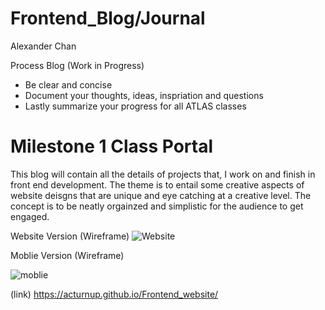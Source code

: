 # Frontend_Blog/Journal

Alexander Chan 

Process Blog
(Work in Progress)
  - Be clear and concise
  - Document your thoughts, ideas, inspriation and questions
  - Lastly summarize your progress for all ATLAS classes

# Milestone 1 Class Portal

  This blog will contain all the details of projects that, I work on and finish in front end development. The theme is to entail some creative aspects of website deisgns that are unique and eye catching at a creative level. The concept is to be neatly orgainzed and simplistic for the audience to get engaged.
  

Website Version (Wireframe)
![Website](https://user-images.githubusercontent.com/91300625/187047167-6dce282f-3bdc-4e18-8ecf-6d9d3b32862f.jpeg)



Moblie Version (Wireframe)
  
  ![moblie](https://user-images.githubusercontent.com/91300625/187047170-210db905-e52e-4d37-928f-91de4a756d85.jpeg)
  
  (link)
  https://acturnup.github.io/Frontend_website/
  
  
  

